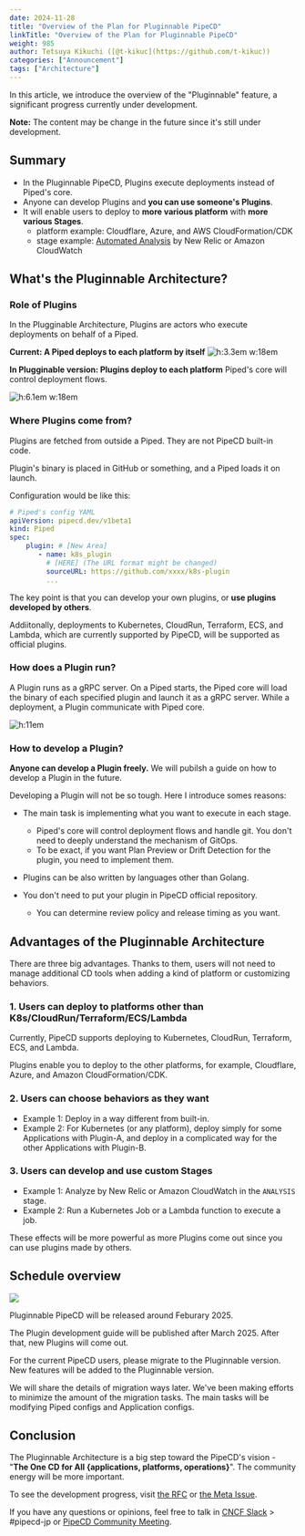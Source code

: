 ```yaml
---
date: 2024-11-28
title: "Overview of the Plan for Pluginnable PipeCD"
linkTitle: "Overview of the Plan for Pluginnable PipeCD"
weight: 985
author: Tetsuya Kikuchi ([@t-kikuc](https://github.com/t-kikuc))
categories: ["Announcement"]
tags: ["Architecture"]
---
```


In this article, we introduce the overview of the "Pluginnable" feature, a significant progress currently under development.

**Note:** The content may be change in the future since it's still under development.

## Summary

- In the Pluginnable PipeCD, Plugins execute deployments instead of Piped's core.
- Anyone can develop Plugins and **you can use someone's Plugins**.
- It will enable users to deploy to **more various platform** with **more various Stages**.
  - platform example:  Cloudflare, Azure, and AWS CloudFormation/CDK
  - stage example:  [Automated Analysis](https://pipecd.dev/docs/user-guide/managing-application/customizing-deployment/automated-deployment-analysis/) by New Relic or Amazon CloudWatch


## What's the Pluginnable Architecture?

### Role of Plugins

In the Plugginable Architecture, Plugins are actors who execute deployments on behalf of a Piped.

**Current: A Piped deploys to each platform by itself**
![h:3.3em w:18em](/images/plugin-intro-mechanism-cur.drawio.png)
<!-- *Current Piped* -->

**In Plugginable version: Plugins deploy to each platform**
Piped's core will control deployment flows.

![h:6.1em w:18em](/images/plugin-intro-mechanism-new.drawio.png)
<!-- *Piped and Plugins* -->

### Where Plugins come from?

Plugins are fetched from outside a Piped. They are not PipeCD built-in code.

Plugin's binary is placed in GitHub or something, and a Piped loads it on launch.


Configuration would be like this:
```yaml
# Piped's config YAML
apiVersion: pipecd.dev/v1beta1
kind: Piped
spec:
    plugin: # [New Area]
       - name: k8s_plugin
         # [HERE] (The URL format might be changed)
         sourceURL: https://github.com/xxxx/k8s-plugin
         ...
```

The key point is that you can develop your own plugins, or **use plugins developed by others**.

Addiitonally, deployments to Kubernetes, CloudRun, Terraform, ECS, and Lambda, which are currently supported by PipeCD, will be supported as official plugins.

### How does a Plugin run?

A Plugin runs as a gRPC server.
On a Piped starts, the Piped core will load the binary of each specified plugin and launch it as a gRPC server.
While a deployment, a Plugin communicate with Piped core.

![h:11em](/images/plugin-intro-running.drawio.png)
<!-- *動作時のイメージ* -->

### How to develop a Plugin?

**Anyone can develop a Plugin freely.** We will pubilsh a guide on how to develop a Plugin in the future.

Developing a Plugin will not be so tough. Here I introduce somes reasons:

- The main task is implementing what you want to execute in each stage.
  - Piped's core will control deployment flows and handle git. You don't need to deeply understand the mechanism of GitOps.
  - To be exact, if you want Plan Preview or Drift Detection for the plugin, you need to implement them.

- Plugins can be also written by languages other than Golang.

- You don't need to put your plugin in PipeCD official repository.
  - You can determine review policy and release timing as you want.

## Advantages of the Pluginnable Architecture

There are three big advantages. Thanks to them, users will not need to manage additional CD tools when adding a kind of platform or customizing behaviors.

### 1. Users can deploy to platforms other than K8s/CloudRun/Terraform/ECS/Lambda

Currently, PipeCD supports deploying to Kubernetes, CloudRun, Terraform, ECS, and Lambda.

Plugins enable you to deploy to the other platforms, for example, Cloudflare, Azure, and Amazon CloudFormation/CDK.

### 2. Users can choose behaviors as they want

- Example 1: Deploy in a way different from built-in.
- Example 2: For Kubernetes (or any platform), deploy simply for some Applications with Plugin-A, and deploy in a complicated way for the other Applications with Plugin-B.


### 3. Users can develop and use custom Stages
- Example 1: Analyze by New Relic or Amazon CloudWatch in the `ANALYSIS` stage.
- Example 2: Run a Kubernetes Job or a Lambda function to execute a job.

These effects will be more powerful as more Plugins come out since you can use plugins made by others.

## Schedule overview

![](/images/plugin-intro-schedule.drawio.png)

Pluginnable PipeCD will be released around Feburary 2025.

The Plugin development guide will be published after March 2025. After that, new Plugins will come out.

For the current PipeCD users, please migrate to the Pluginnable version.  New features will be added to the Pluginnable version.

We will share the details of migration ways later.  We've been making efforts to minimize the amount of the migration tasks. The main tasks will be modifying Piped configs and Application configs.

## Conclusion

The Pluginnable Architecture is a big step toward the PipeCD's vision - "**The One CD for All {applications, platforms, operations}**".  The community energy will be more important.

To see the development progress, visit [the RFC](https://github.com/pipe-cd/pipecd/blob/master/docs/rfcs/0015-pipecd-plugin-arch-meta.md) or [the Meta Issue](https://github.com/pipe-cd/pipecd/issues/5259).

If you have any questions or opinions, feel free to talk in [CNCF Slack](https://cloud-native.slack.com/) > #pipecd-jp or [PipeCD Community Meeting](https://docs.google.com/document/d/1AtE0CQYbUV5wLfvAcl9mo9MyTCH52BuU7AngVUvE7vg/edit).
